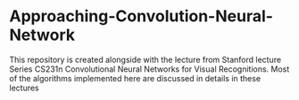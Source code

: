 # Approaching-Convolution-Neural-Network
This repository is created alongside with the lecture from Stanford lecture Series CS231n Convolutional Neural Networks for Visual Recognitions. Most of the algorithms implemented here are discussed in details in these lectures
